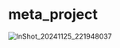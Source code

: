 # meta_project
![InShot_20241125_221948037](https://github.com/user-attachments/assets/0a8adcad-56d6-4183-9594-aba44b920a61)
